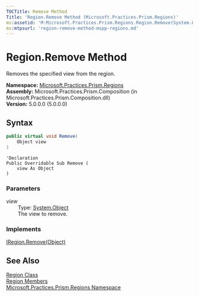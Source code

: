 ```yaml
---
TOCTitle: Remove Method
Title: 'Region.Remove Method (Microsoft.Practices.Prism.Regions)'
ms:assetid: 'M:Microsoft.Practices.Prism.Regions.Region.Remove(System.Object)'
ms:mtpsurl: 'region-remove-method-mspp-regions.md'
---
```


# Region.Remove Method

Removes the specified view from the region.

**Namespace:** [Microsoft.Practices.Prism.Regions](/patterns-practices/reference/mspp-regions-namespace)  
**Assembly:** Microsoft.Practices.Prism.Composition (in Microsoft.Practices.Prism.Composition.dll)  
**Version:** 5.0.0.0 (5.0.0.0)

## Syntax
```C#
public virtual void Remove(
	Object view
)
```
```VB
'Declaration
Public Overridable Sub Remove ( 
	view As Object
)
```

### Parameters

*view*  
&nbsp;&nbsp;&nbsp;&nbsp;&nbsp;&nbsp;&nbsp;&nbsp;Type: [System.Object](http://msdn.microsoft.com/en-us/library/e5kfa45b)  
&nbsp;&nbsp;&nbsp;&nbsp;&nbsp;&nbsp;&nbsp;&nbsp;The view to remove.

### Implements

[IRegion.Remove(Object)](/patterns-practices/reference/iregion-remove-method-mspp-regions)

## See Also

[Region Class](/patterns-practices/reference/region-class-mspp-regions)  
[Region Members](/patterns-practices/reference/region-members-mspp-regions)  
[Microsoft.Practices.Prism.Regions Namespace](/patterns-practices/reference/mspp-regions-namespace)